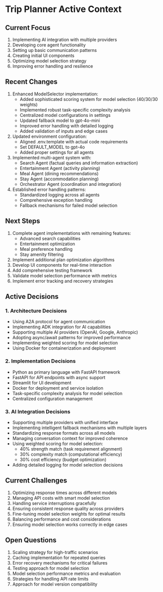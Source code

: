 # Trip Planner Active Context

## Current Focus

1. Implementing AI integration with multiple providers
2. Developing core agent functionality
3. Setting up basic communication patterns
4. Creating initial UI components
5. Optimizing model selection strategy
6. Improving error handling and resilience

## Recent Changes

1. Enhanced ModelSelector implementation:
   - Added sophisticated scoring system for model selection (40/30/30 weights)
   - Implemented robust task-specific complexity analysis
   - Centralized model configurations in settings
   - Updated fallback model to gpt-4o-mini
   - Improved error handling with detailed logging
   - Added validation of inputs and edge cases
2. Updated environment configuration:
   - Aligned .env.template with actual code requirements
   - Set DEFAULT_MODEL to gpt-4o
   - Added proper settings for all agents
3. Implemented multi-agent system with:
   - Search Agent (factual queries and information extraction)
   - Entertainment Agent (activity planning)
   - Meal Agent (dining recommendations)
   - Stay Agent (accommodation planning)
   - Orchestrator Agent (coordination and integration)
4. Established error handling patterns:
   - Standardized logging across all agents
   - Comprehensive exception handling
   - Fallback mechanisms for failed model selection

## Next Steps

1. Complete agent implementations with remaining features:
   - Advanced search capabilities
   - Entertainment optimization
   - Meal preference handling
   - Stay amenity filtering
2. Implement additional plan optimization algorithms
3. Develop UI components for real-time interaction
4. Add comprehensive testing framework
5. Validate model selection performance with metrics
6. Implement error tracking and recovery strategies

## Active Decisions

### 1. Architecture Decisions

- Using A2A protocol for agent communication
- Implementing ADK integration for AI capabilities
- Supporting multiple AI providers (OpenAI, Google, Anthropic)
- Adopting async/await patterns for improved performance
- Implementing weighted scoring for model selection
- Using Docker for containerization and deployment

### 2. Implementation Decisions

- Python as primary language with FastAPI framework
- FastAPI for API endpoints with async support
- Streamlit for UI development
- Docker for deployment and service isolation
- Task-specific complexity analysis for model selection
- Centralized configuration management

### 3. AI Integration Decisions

- Supporting multiple providers with unified interface
- Implementing intelligent fallback mechanisms with multiple layers
- Standardizing response formats across all models
- Managing conversation context for improved coherence
- Using weighted scoring for model selection:
  - 40% strength match (task requirement alignment)
  - 30% complexity match (computational efficiency)
  - 30% cost efficiency (budget optimization)
- Adding detailed logging for model selection decisions

## Current Challenges

1. Optimizing response times across different models
2. Managing API costs with smart model selection
3. Handling service interruptions gracefully
4. Ensuring consistent response quality across providers
5. Fine-tuning model selection weights for optimal results
6. Balancing performance and cost considerations
7. Ensuring model selection works correctly in edge cases

## Open Questions

1. Scaling strategy for high-traffic scenarios
2. Caching implementation for repeated queries
3. Error recovery mechanisms for critical failures
4. Testing approach for model selection
5. Model selection performance metrics and evaluation
6. Strategies for handling API rate limits
7. Approach for model version compatibility
